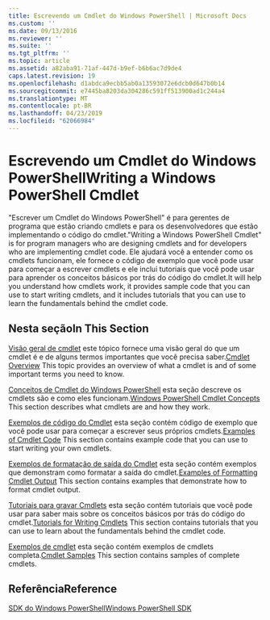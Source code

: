 ```yaml
---
title: Escrevendo um Cmdlet do Windows PowerShell | Microsoft Docs
ms.custom: ''
ms.date: 09/13/2016
ms.reviewer: ''
ms.suite: ''
ms.tgt_pltfrm: ''
ms.topic: article
ms.assetid: a82aba91-71af-447d-b9ef-b6b6ac7d9de4
caps.latest.revision: 19
ms.openlocfilehash: d1abdca9ecbb5ab0a13593072e6dcb0d647b0b14
ms.sourcegitcommit: e7445ba8203da304286c591ff513900ad1c244a4
ms.translationtype: MT
ms.contentlocale: pt-BR
ms.lasthandoff: 04/23/2019
ms.locfileid: "62066984"
---
```

# <a name="writing-a-windows-powershell-cmdlet"></a><span data-ttu-id="f449a-102">Escrevendo um Cmdlet do Windows PowerShell</span><span class="sxs-lookup"><span data-stu-id="f449a-102">Writing a Windows PowerShell Cmdlet</span></span>

<span data-ttu-id="f449a-103">"Escrever um Cmdlet do Windows PowerShell" é para gerentes de programa que estão criando cmdlets e para os desenvolvedores que estão implementando o código do cmdlet.</span><span class="sxs-lookup"><span data-stu-id="f449a-103">"Writing a Windows PowerShell Cmdlet" is for program managers who are designing cmdlets and for developers who are implementing cmdlet code.</span></span> <span data-ttu-id="f449a-104">Ele ajudará você a entender como os cmdlets funcionam, ele fornece o código de exemplo que você pode usar para começar a escrever cmdlets e ele inclui tutoriais que você pode usar para aprender os conceitos básicos por trás do código do cmdlet.</span><span class="sxs-lookup"><span data-stu-id="f449a-104">It will help you understand how cmdlets work, it provides sample code that you can use to start writing cmdlets, and it includes tutorials that you can use to learn the fundamentals behind the cmdlet code.</span></span>

## <a name="in-this-section"></a><span data-ttu-id="f449a-105">Nesta seção</span><span class="sxs-lookup"><span data-stu-id="f449a-105">In This Section</span></span>

<span data-ttu-id="f449a-106">[Visão geral de cmdlet](./cmdlet-overview.md) este tópico fornece uma visão geral do que um cmdlet é e de alguns termos importantes que você precisa saber.</span><span class="sxs-lookup"><span data-stu-id="f449a-106">[Cmdlet Overview](./cmdlet-overview.md) This topic provides an overview of what a cmdlet is and of some important terms you need to know.</span></span>

<span data-ttu-id="f449a-107">[Conceitos de Cmdlet do Windows PowerShell](./windows-powershell-cmdlet-concepts.md) esta seção descreve os cmdlets são e como eles funcionam.</span><span class="sxs-lookup"><span data-stu-id="f449a-107">[Windows PowerShell Cmdlet Concepts](./windows-powershell-cmdlet-concepts.md) This section describes what cmdlets are and how they work.</span></span>

<span data-ttu-id="f449a-108">[Exemplos de código do Cmdlet](./examples-of-cmdlet-code.md) esta seção contém código de exemplo que você pode usar para começar a escrever seus próprios cmdlets.</span><span class="sxs-lookup"><span data-stu-id="f449a-108">[Examples of Cmdlet Code](./examples-of-cmdlet-code.md) This section contains example code that you can use to start writing your own cmdlets.</span></span>

<span data-ttu-id="f449a-109">[Exemplos de formatação de saída do Cmdlet](https://msdn.microsoft.com/en-us/65829249-124d-47d0-9bf3-8e397dc55855) esta seção contém exemplos que demonstram como formatar a saída do cmdlet.</span><span class="sxs-lookup"><span data-stu-id="f449a-109">[Examples of Formatting Cmdlet Output](https://msdn.microsoft.com/en-us/65829249-124d-47d0-9bf3-8e397dc55855) This section contains examples that demonstrate how to format cmdlet output.</span></span>

<span data-ttu-id="f449a-110">[Tutoriais para gravar Cmdlets](./tutorials-for-writing-cmdlets.md) esta seção contém tutoriais que você pode usar para saber mais sobre os conceitos básicos por trás do código do cmdlet.</span><span class="sxs-lookup"><span data-stu-id="f449a-110">[Tutorials for Writing Cmdlets](./tutorials-for-writing-cmdlets.md) This section contains tutorials that you can use to learn about the fundamentals behind the cmdlet code.</span></span>

<span data-ttu-id="f449a-111">[Exemplos de cmdlet](./cmdlet-samples.md) esta seção contém exemplos de cmdlets completa.</span><span class="sxs-lookup"><span data-stu-id="f449a-111">[Cmdlet Samples](./cmdlet-samples.md) This section contains samples of complete cmdlets.</span></span>

## <a name="reference"></a><span data-ttu-id="f449a-112">Referência</span><span class="sxs-lookup"><span data-stu-id="f449a-112">Reference</span></span>

[<span data-ttu-id="f449a-113">SDK do Windows PowerShell</span><span class="sxs-lookup"><span data-stu-id="f449a-113">Windows PowerShell SDK</span></span>](../windows-powershell-reference.md)
